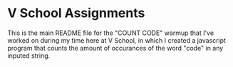 V School Assignments  
====================

This is the main README file for the "COUNT CODE" warmup that I've worked on during my time here at V School, in which I created a javascript program that counts the amount of occurances of the word "code" in any inputed string.
